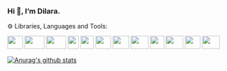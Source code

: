 ###                   Hi 👋, I’m Dilara.



⚙ Libraries, Languages and Tools:


<img
src="https://promto.com/wp-content/uploads/2019/08/icon-tableau-1.png" width="35" height="30"
/>
<img
src="https://miro.medium.com/max/805/1*aUSZsGFCMPNYCkQygs4aGQ.jpeg" width="45" height="30"
/>
<img
src="https://seekvectorlogo.com/wp-content/uploads/2018/12/power-bi-vector-logo.png" width="45" height="30"
/>
<img
src="https://upload.wikimedia.org/wikipedia/commons/thumb/2/22/Pandas_mark.svg/langfr-330px-Pandas_mark.svg.png" width="25" height="30"
/>
<img
src="https://numpy.org/images/logos/numpy.svg" width="30" height="30"
/>
<img
src="https://pbs.twimg.com/media/EhGuwXWXgAEERcn.png" width="35" height="30"
/>
<img
src="https://www.firelinescience.com/wp-content/uploads/2019/09/SciPy-Logo.png" width="37" height="30"
/>
<img
src="https://repository-images.githubusercontent.com/33702544/b4400c80-718b-11e9-9f3a-306c07a5f3de" width="40" height="30"
/>
<img
src="https://i.pinimg.com/originals/91/94/c9/9194c978fa63798b2e882e6fda5eb953.png" width="32" height="30"
/>
<img
src="https://brandslogos.com/wp-content/uploads/images/large/microsoft-sql-server-logo-black-and-white.png" width="40" height="30"
/>
<img
src="https://findicons.com/files/icons/2795/office_2013_hd/2000/excel.png" width="35" height="30"
/>
<img
src="https://logodix.com/logo/1185774.png" width="40" height="30"
/>







[![Anurag's github stats](https://github-readme-stats.vercel.app/api?username=dilaraozcerit&theme=white-black)](https://github.com/anuraghazra/github-readme-stats)
 
<!--
**dilaraozcerit/dilaraozcerit** is a ✨ _special_ ✨ repository because its `README.md` (this file) appears on your GitHub profile.

Here are some ideas to get you started:

- 🔭 I’m currently working on ...
- 🌱 I’m currently learning ...
- 👯 I’m looking to collaborate on ...
- 🤔 I’m looking for help with ...
- 💬 Ask me about ...
- 📫 How to reach me: ...
- 😄 Pronouns: ...
- ⚡ Fun fact: ...
-->
